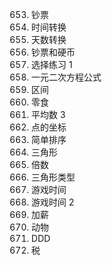 653. 钞票
654. 时间转换
655. 天数转换
656. 钞票和硬币
657. 选择练习 1
658. 一元二次方程公式
659. 区间
660. 零食
661. 平均数 3
662. 点的坐标
663. 简单排序
664. 三角形
665. 倍数
666. 三角形类型
667. 游戏时间
668. 游戏时间 2
669. 加薪
670. 动物
671. DDD
672. 税
